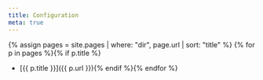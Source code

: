 ```yaml
---
title: Configuration
meta: true
---
```


{% assign pages = site.pages | where: "dir", page.url | sort: "title" %} 
{% for p in pages %}{% if p.title %}
  * [{{ p.title }}]({{ p.url }}){% endif %}{% endfor %}
